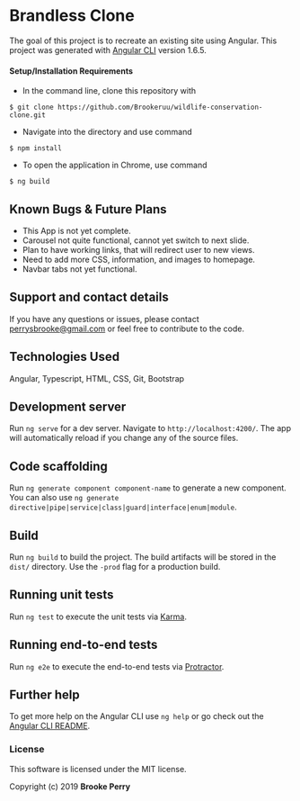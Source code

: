 # Brandless Clone

The goal of this project is to recreate an existing site using Angular.
This project was generated with [Angular CLI](https://github.com/angular/angular-cli) version 1.6.5.

#### Setup/Installation Requirements

* In the command line, clone this repository with
```
$ git clone https://github.com/Brookeruu/wildlife-conservation-clone.git
```

* Navigate into the directory and use command
```
$ npm install
```
* To open the application in Chrome, use command
```
$ ng build
```

## Known Bugs & Future Plans

* This App is not yet complete.
* Carousel not quite functional, cannot yet switch to next slide.
* Plan to have working links, that will redirect user to new views.
* Need to add more CSS, information, and images to homepage.
* Navbar tabs not yet functional.


## Support and contact details

If you have any questions or issues, please contact perrysbrooke@gmail.com or feel free to contribute to the code.

## Technologies Used

Angular, Typescript, HTML, CSS, Git, Bootstrap

## Development server

Run `ng serve` for a dev server. Navigate to `http://localhost:4200/`. The app will automatically reload if you change any of the source files.

## Code scaffolding

Run `ng generate component component-name` to generate a new component. You can also use `ng generate directive|pipe|service|class|guard|interface|enum|module`.

## Build

Run `ng build` to build the project. The build artifacts will be stored in the `dist/` directory. Use the `-prod` flag for a production build.

## Running unit tests

Run `ng test` to execute the unit tests via [Karma](https://karma-runner.github.io).

## Running end-to-end tests

Run `ng e2e` to execute the end-to-end tests via [Protractor](http://www.protractortest.org/).

## Further help

To get more help on the Angular CLI use `ng help` or go check out the [Angular CLI README](https://github.com/angular/angular-cli/blob/master/README.md).

### License

This software is licensed under the MIT license.

Copyright (c) 2019 **Brooke Perry**
